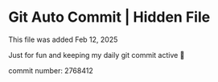 # Git Auto Commit | Hidden File

This file was added Feb 12, 2025

Just for fun and keeping my daily git commit active 🤪

commit number: 2768412
